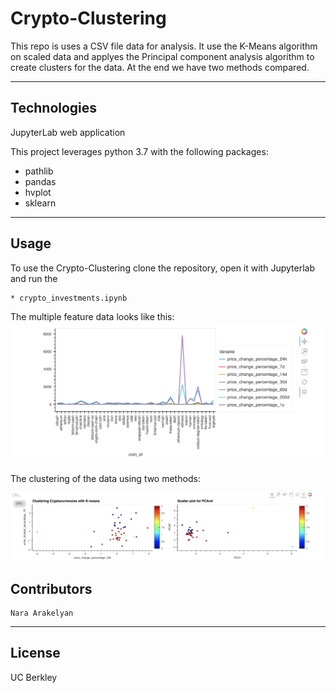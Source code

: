 # Crypto-Clustering

This repo is uses a CSV file data for analysis. It use the K-Means algorithm on scaled data and applyes the Principal component analysis algorithm to
create clusters for the data. At the end we have two methods compared.

---

## Technologies

JupyterLab web application

This project leverages python 3.7 with the following packages:

* pathlib
* pandas
* hvplot
* sklearn

---

## Usage


To use the Crypto-Clustering clone the repository, open it with Jupyterlab and run the 

    * crypto_investments.ipynb

The multiple feature data looks like this:
![Multiple data plotting](Images/Image2.png)

The clustering  of the data using two methods:

![Multiple data plotting](Images/Image1.png)



## Contributors

    Nara Arakelyan
---
## License

UC Berkley


